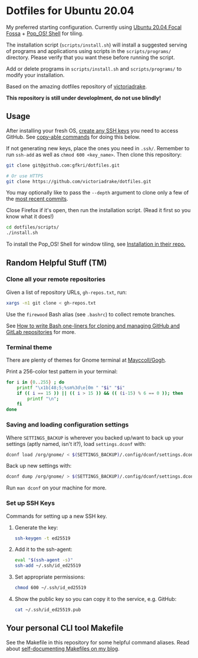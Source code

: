 # Dotfiles for Ubuntu 20.04

My preferred starting configuration. Currently using [Ubuntu 20.04 Focal Fossa](https://ubuntu.com/download/desktop) + [Pop_OS! Shell](https://github.com/pop-os/shell) for tiling.

The installation script (`scripts/install.sh`) will install a suggested serving of programs and applications using scripts in the `scripts/programs/` directory. Please verify that you want these before running the script.

Add or delete programs in `scripts/install.sh` and `scripts/programs/` to modify your installation.

Based on the amazing dotfiles repository of [victoriadrake](https://github.com/victoriadrake/dotfiles.git).

**This repository is still under developlment, do not use blindly!** 

## Usage

After installing your fresh OS, [create any SSH keys](https://docs.github.com/articles/generating-an-ssh-key/) you need to access GitHub. See [copy-able commands](#set-up-ssh-keys) for doing this below.

If not generating new keys, place the ones you need in `.ssh/`. Remember to run `ssh-add` as well as `chmod 600 <key_name>`. Then clone this repository:

```sh
git clone git@github.com:gfkri/dotfiles.git

# Or use HTTPS
git clone https://github.com/victoriadrake/dotfiles.git
```

You may optionally like to pass the `--depth` argument to clone only a few of the [most recent commits](https://github.com/victoriadrake/dotfiles/commits/master).

Close Firefox if it's open, then run the installation script. (Read it first so you know what it does!)

```sh
cd dotfiles/scripts/
./install.sh
```

To install the Pop_OS! Shell for window tiling, see [Installation in their repo.](https://github.com/pop-os/shell#installation)

## Random Helpful Stuff (TM)

### Clone all your remote repositories

Given a list of repository URLs, `gh-repos.txt`, run:

```sh
xargs -n1 git clone < gh-repos.txt
```

Use the `firewood` Bash alias (see `.bashrc`) to collect remote branches.

See [How to write Bash one-liners for cloning and managing GitHub and GitLab repositories](https://victoria.dev/blog/how-to-write-bash-one-liners-for-cloning-and-managing-github-and-gitlab-repositories/) for more.

### Terminal theme

There are plenty of themes for Gnome terminal at [Mayccoll/Gogh](https://github.com/Mayccoll/Gogh).

Print a 256-color test pattern in your terminal:

```sh
for i in {0..255} ; do
    printf "\x1b[48;5;%sm%3d\e[0m " "$i" "$i"
    if (( i == 15 )) || (( i > 15 )) && (( (i-15) % 6 == 0 )); then
        printf "\n";
    fi
done
```

### Saving and loading configuration settings

Where `SETTINGS_BACKUP` is wherever you backed up/want to back up your settings (aptly named, isn't it?), load `settings.dconf` with:

```sh
dconf load /org/gnome/ < $(SETTINGS_BACKUP)/.config/dconf/settings.dconf
```

Back up new settings with:

```sh
dconf dump /org/gnome/ > $(SETTINGS_BACKUP)/.config/dconf/settings.dconf
```

Run `man dconf` on your machine for more.

### Set up SSH Keys

Commands for setting up a new SSH key.

1. Generate the key:

    ```sh
    ssh-keygen -t ed25519
    ```

2. Add it to the ssh-agent:

    ```sh
    eval "$(ssh-agent -s)"
    ssh-add ~/.ssh/id_ed25519
    ```

3. Set appropriate permissions:

    ```sh
    chmod 600 ~/.ssh/id_ed25519
    ```

4. Show the public key so you can copy it to the service, e.g. GitHub:

    ```sh
    cat ~/.ssh/id_ed25519.pub
    ```

## Your personal CLI tool Makefile

See the Makefile in this repository for some helpful command aliases. Read about [self-documenting Makefiles on my blog](https://victoria.dev/blog/how-to-create-a-self-documenting-makefile/).
